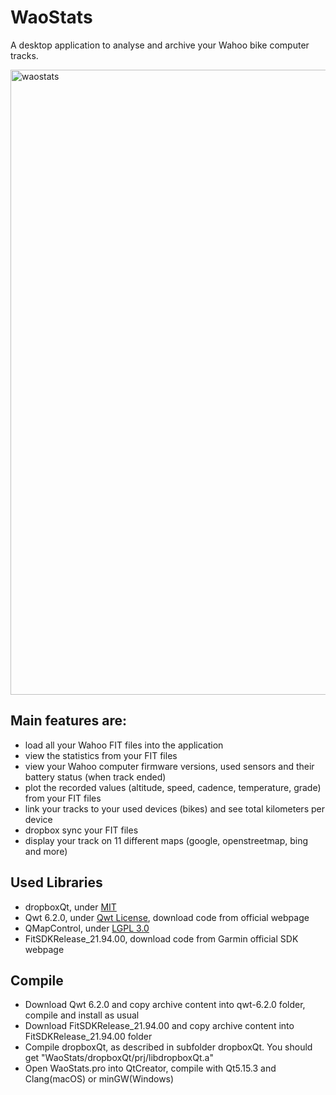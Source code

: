 # WaoStats
A desktop application to analyse and archive your Wahoo bike computer tracks.

<img width="1000" alt="waostats" src="https://user-images.githubusercontent.com/30245296/195997239-19587c70-079c-4a51-8231-fe0a10e137cb.png">

## Main features are:
- load all your Wahoo FIT files into the application
- view the statistics from your FIT files
- view your Wahoo computer firmware versions, used sensors and their battery status (when track ended)
- plot the recorded values (altitude, speed, cadence, temperature, grade) from your FIT files
- link your tracks to your used devices (bikes) and see total kilometers per device
- dropbox sync your FIT files
- display your track on 11 different maps (google, openstreetmap, bing and more)

## Used Libraries
- dropboxQt, under [MIT](https://github.com/masc4ii/WaoStats/blob/main/dropboxQt/LICENSE)
- Qwt 6.2.0, under [Qwt License](https://qwt.sourceforge.io/qwtlicense.html), download code from official webpage
- QMapControl, under [LGPL 3.0](https://github.com/masc4ii/WaoStats/blob/main/QMapControl/COPYING.LESSER)
- FitSDKRelease_21.94.00, download code from Garmin official SDK webpage

## Compile
- Download Qwt 6.2.0 and copy archive content into qwt-6.2.0 folder, compile and install as usual
- Download FitSDKRelease_21.94.00 and copy archive content into FitSDKRelease_21.94.00 folder
- Compile dropboxQt, as described in subfolder dropboxQt. You should get "WaoStats/dropboxQt/prj/libdropboxQt.a"
- Open WaoStats.pro into QtCreator, compile with Qt5.15.3 and Clang(macOS) or minGW(Windows)
